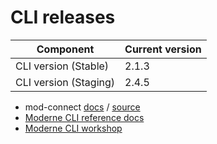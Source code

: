 # CLI releases

| Component             | Current version |
| --------------------- |-----------------|
| CLI version (Stable)  | 2.1.3          |
| CLI version (Staging) | 2.4.5           |

* mod-connect [docs](https://moderneinc.github.io/mod-connect/) / [source](https://github.com/moderneinc/mod-connect)
* [Moderne CLI reference docs](../user-documentation/references/cli-reference.md)
* [Moderne CLI workshop](../user-documentation/workshops/moderne-cli-exercise.md)
